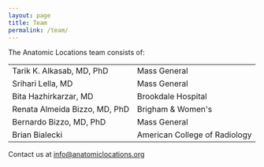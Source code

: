 ```yaml
---
layout: page
title: Team
permalink: /team/
---
```


The Anatomic Locations team consists of:

|  |  |
|---|---|
| Tarik K. Alkasab, MD, PhD | Mass General |
| Srihari Lella, MD | Mass General |
| Bita Hazhirkarzar, MD | Brookdale Hospital |
| Renata Almeida Bizzo, MD, PhD | Brigham & Women's |
| Bernardo Bizzo, MD, PhD | Mass General |
| Brian Bialecki | American College of Radiology |

Contact us at [info@anatomiclocations.org](mailto:info@anatomiclocations.org)